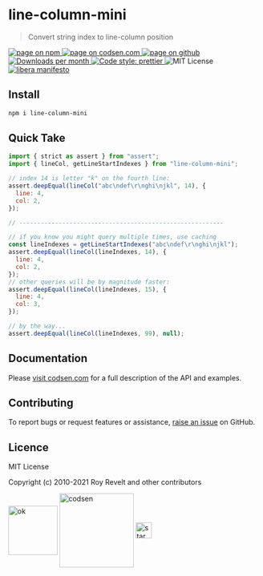 # line-column-mini

> Convert string index to line-column position

<div class="package-badges">
  <a href="https://www.npmjs.com/package/line-column-mini" rel="nofollow noreferrer noopener">
    <img src="https://img.shields.io/badge/-npm-blue?style=flat-square" alt="page on npm">
  </a>
  <a href="https://codsen.com/os/line-column-mini" rel="nofollow noreferrer noopener">
    <img src="https://img.shields.io/badge/-codsen-blue?style=flat-square" alt="page on codsen.com">
  </a>
  <a href="https://github.com/codsen/codsen/tree/main/packages/line-column-mini" rel="nofollow noreferrer noopener">
    <img src="https://img.shields.io/badge/-github-blue?style=flat-square" alt="page on github">
  </a>
  <a href="https://npmcharts.com/compare/line-column-mini?interval=30" rel="nofollow noreferrer noopener" target="_blank">
    <img src="https://img.shields.io/npm/dm/line-column-mini.svg?style=flat-square" alt="Downloads per month">
  </a>
  <a href="https://prettier.io" rel="nofollow noreferrer noopener" target="_blank">
    <img src="https://img.shields.io/badge/code_style-prettier-brightgreen.svg?style=flat-square" alt="Code style: prettier">
  </a>
  <img src="https://img.shields.io/badge/licence-MIT-brightgreen.svg?style=flat-square" alt="MIT License">
  <a href="https://liberamanifesto.com" rel="nofollow noreferrer noopener" target="_blank">
    <img src="https://img.shields.io/badge/libera-manifesto-lightgrey.svg?style=flat-square" alt="libera manifesto">
  </a>
</div>

## Install

```bash
npm i line-column-mini
```

## Quick Take

```js
import { strict as assert } from "assert";
import { lineCol, getLineStartIndexes } from "line-column-mini";

// index 14 is letter "k" on the fourth line:
assert.deepEqual(lineCol("abc\ndef\r\nghi\njkl", 14), {
  line: 4,
  col: 2,
});

// ---------------------------------------------------------

// if you know you might query multiple times, use caching
const lineIndexes = getLineStartIndexes("abc\ndef\r\nghi\njkl");
assert.deepEqual(lineCol(lineIndexes, 14), {
  line: 4,
  col: 2,
});
// other queries will be by magnitude faster:
assert.deepEqual(lineCol(lineIndexes, 15), {
  line: 4,
  col: 3,
});

// by the way...
assert.deepEqual(lineCol(lineIndexes, 99), null);
```

## Documentation

Please [visit codsen.com](https://codsen.com/os/line-column-mini/) for a full description of the API and examples.

## Contributing

To report bugs or request features or assistance, [raise an issue](https://github.com/codsen/codsen/issues/new/choose) on GitHub.

## Licence

MIT License

Copyright (c) 2010-2021 Roy Revelt and other contributors

<img src="https://codsen.com/images/png-codsen-ok.png" width="98" alt="ok" align="center"> <img src="https://codsen.com/images/png-codsen-1.png" width="148" alt="codsen" align="center"> <img src="https://codsen.com/images/png-codsen-star-small.png" width="32" alt="star" align="center">
